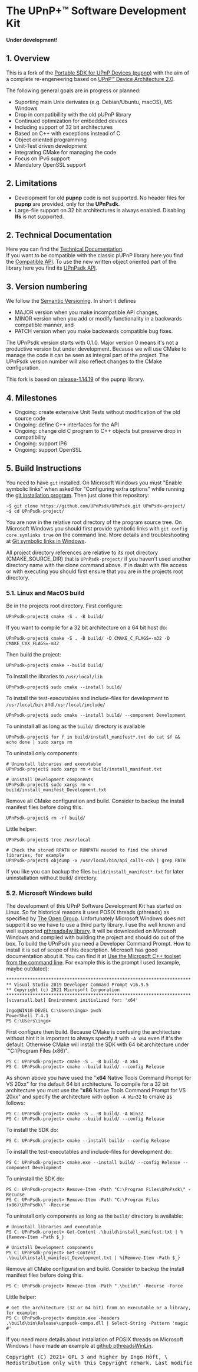 # The UPnP+™ Software Development Kit
**Under development!**

## 1. Overview
This is a fork of the <a href="https://github.com/pupnp/pupnp">Portable SDK for UPnP Devices (pupnp)</a> with the aim of a complete re-engeneering based on <!-- <a href="https://openconnectivity.org/upnp-specs/UPnP-arch-DeviceArchitecture-v2.0-20200417.pdf">UPnP™ Device Architecture 2.0</a>. --><a href="https://upnpsdk.github.io/UPnPsdk/UPnP-arch-DeviceArchitecture-v2.0-20200417.pdf">UPnP™ Device Architecture 2.0</a>.

The following general goals are in progress or planned:
- Suporting main Unix derivates (e.g. Debian/Ubuntu, macOS), MS Windows
- Drop in compatibillity with the old pUPnP library
- Continued optimization for embedded devices
- Including support of 32 bit architectures
- Based on C++ with exceptions instead of C
- Object oriented programming
- Unit-Test driven development
- Integrating CMake for managing the code
- Focus on IPv6 support
- Mandatory OpenSSL support

## 2. Limitations
<!-- - On the old <a href="https://github.com/pupnp/pupnp">Portable SDK for UPnP Devices (pupnp)</a> already deprecated functions are not supported anymore. These are the functions `UpnpSetContentLength(), handle_query_variable(), UpnpGetServiceVarStatus(), UpnpGetServiceVarStatusAsync()`. -->
- Development for old **pupnp** code is not supported. No header files for **pupnp** are provided, only for the **UPnPsdk**.
- Large-file support on 32 bit architectures is always enabled. Disabling **lfs** is not supported.

## 2. Technical Documentation
Here you can find the [Technical Documentation](https://upnpsdk.github.io/UPnPsdk/).<br/>
If you want to be compatible with the classic pUPnP library here you find the <a href="https://upnpsdk.github.io/UPnPsdk/d9/d54/group__compaAPI.html">Compatible API</a>.
To use the new written object oriented part of the library here you find its <a href="https://upnpsdk.github.io/UPnPsdk/d6/d14/group__upnplibAPI.html">UPnPsdk API</a>.

## 3. Version numbering
We follow the [Semantic Versioning](https://semver.org/spec/v2.0.0.html#semantic-versioning-200). In short it defines
- MAJOR version when you make incompatible API changes,
- MINOR version when you add or modify functionality in a backwards compatible manner, and
- PATCH version when you make backwards compatible bug fixes.

The UPnPsdk version starts with 0.1.0. Major version 0 means it's not a productive version but under development. Because we will use CMake to manage the code it can be seen as integral part of the project. The UPnPsdk version number will also reflect changes to the CMake configuration.

This fork is based on [release-1.14.19](https://github.com/pupnp/pupnp/releases/tag/release-1.14.19) of the pupnp library.

## 4. Milestones
- Ongoing: create extensive Unit Tests without modification of the old source code
- Ongoing: define C++ interfaces for the API
- Ongoing: change old C program to C++ objects but preserve drop in compatibility
- Ongoing: support IP6
- Ongoing: support OpenSSL

<!--
## 4. Cmake subprojects
                                      UPnPsdk
                                         |
            +---------------+------------+-------------+----------------+
            |               |            |             |                |
       UPNPLIB_CORE    UPNPLIB_IXML    PUPNP    UPNPLIB_GTESTS    UPNPLIB_SAMPLE
                                       /   \
                              PUPNP_UPNP   PUPNP_IXML
                                              \
                                             PUPNP_IXML_TEST

These names are also the names of the CMake subprojects.
-->

## 5. Build Instructions
You need to have `git` installed. On Microsoft Windows you must "Enable symbolic links" when asked for "Configuring extra options" while running the <a href="https://git-scm.com/downloads/win">git installation program</a>. Then just clone this repository:

    ~$ git clone https://github.com/UPnPsdk/UPnPsdk.git UPnPsdk-project/
    ~$ cd UPnPsdk-project/

You are now in the relative root directory of the program source tree. On Microsoft Windows you should first provide symbolic links with `git config core.symlinks true` on the command line. More details and troubleshooting at <a href="https://stackoverflow.com/a/59761201/5014688">Git symbolic links in Windows</a>.

All project directory references are relative to its root directory (CMAKE_SOURCE_DIR) that is `UPnPsdk-project/` if you haven't used another directory name with the clone command above. If in daubt with file access or with executing you should first ensure that you are in the projects root directory.

### 5.1. Linux and MacOS build
Be in the projects root directory. First configure:

    UPnPsdk-project$ cmake -S . -B build/

If you want to compile for a 32 bit architecture on a 64 bit host do:

    UPnPsdk-project$ cmake -S . -B build/ -D CMAKE_C_FLAGS=-m32 -D CMAKE_CXX_FLAGS=-m32

Then build the project:

    UPnPsdk-project$ cmake --build build/

To install the libraries to `/usr/local/lib`

    UPnPsdk-project$ sudo cmake --install build/

To install the test-executables and include-files for development to `/usr/local/bin` and `/usr/local/include/`

    UPnPsdk-project$ sudo cmake --install build/ --component Development

To uninstall all as long as the `build/` directory is available

    UPnPsdk-project$ for f in build/install_manifest*.txt do cat $f && echo done | sudo xargs rm

To uninstall only components:

    # Uninstall libraries and executable
    UPnPsdk-project$ sudo xargs rm < build/install_manifest.txt

    # Unistall Development components
    UPnPsdk-project$ sudo xargs rm < build/install_manifest_Development.txt

Remove all CMake configuration and build. Consider to backup the install manifest files before doing this.

    UPnPsdk-project$ rm -rf build/

Little helper:

    UPnPsdk-project$ tree /usr/local

    # Check the stored RPATH or RUNPATH needed to find the shared libraries, for example
    UPnPsdk-project$ objdump -x /usr/local/bin/api_calls-csh | grep PATH

If you like you can backup the files <code>build/install_manifest*.txt</code> for later uninstallation without build/ directory.

### 5.2. Microsoft Windows build
The development of this UPnP Software Development Kit has started on Linux. So for historical reasons it uses POSIX threads (pthreads) as specified by [The Open Group](http://get.posixcertified.ieee.org/certification_guide.html). Unfortunately Microsoft Windows does not support it so we have to use a third party library. I use the well known and well supported [pthreads4w library](https://sourceforge.net/p/pthreads4w). It will be downloaded on Microsoft Windows and compiled with building the project and should do out of the box. To build the UPnPsdk you need a Developer Command Prompt. How to install it is out of scope of this description. Microsoft has good documentation about it. You can find it at [Use the Microsoft C++ toolset from the command line](https://learn.microsoft.com/en-us/cpp/build/building-on-the-command-line?view=msvc-170). For example this is the prompt I used (example, maybe outdated):

    **********************************************************************
    ** Visual Studio 2019 Developer Command Prompt v16.9.5
    ** Copyright (c) 2021 Microsoft Corporation
    **********************************************************************
    [vcvarsall.bat] Environment initialized for: 'x64'

    ingo@WIN10-DEVEL C:\Users\ingo> pwsh
    PowerShell 7.4.1
    PS C:\Users\ingo>

First configure then build. Because CMake is confusing the architecture without hint it is important to always specify it with `-A x64` even if it's the default. Otherwise CMake will install the SDK with 64 bit architecture under `"C:\Program Files (x86)".

    PS C: UPnPsdk-project> cmake -S . -B build/ -A x64
    PS C: UPnPsdk-project> cmake --build build/ --config Release

 As shown above you have used the "**x64** Native Tools Command Prompt for VS 20xx" for the default 64 bit architecture. To compile for a 32 bit architecture you must use the "**x86** Native Tools Command Prompt for VS 20xx" and specify the architecture with option `-A Win32` to cmake as follows:

    PS C: UPnPsdk-project> cmake -S . -B build/ -A Win32
    PS C: UPnPsdk-project> cmake --build build/ --config Release

To install the SDK do:

    PS C: UPnPsdk-project> cmake --install build/ --config Release

To install the test-executables and include-files for development do:

    PS C: UPnPsdk-project> cmake.exe --install build/ --config Release --component Development

To uninstall the SDK do:

    PS C: UPnPsdk-project> Remove-Item -Path "C:\Program Files\UPnPsdk\" -Recurse
    PS C: UPnPsdk-project> Remove-Item -Path "C:\Program Files (x86)\UPnPsdk\" -Recurse

To uninstall only components as long as the `build/` directory is available:

    # Uninstall libraries and executable
    PS C: UPnPsdk-project> Get-Content .\build\install_manifest.txt | %{Remove-Item -Path $_}

    # Unistall Development components
    PS C: UPnPsdk-project> Get-Content .\build\install_manifest_Development.txt | %{Remove-Item -Path $_}

Remove all CMake configuration and build. Consider to backup the install manifest files before doing this.

    PS C: UPnPsdk-project> Remove-Item -Path ".\build\" -Recurse -Force

Little helper:

    # Get the architecture (32 or 64 bit) from an executable or a library, for example:
    PS C: UPnPsdk-project> dumpbin.exe -headers .\build\bin\Release\upnpsdk-compa.dll | Select-String -Pattern 'magic #'

If you need more details about installation of POSIX threads on Microsoft Windows I have made an example at [github pthreadsWinLin](https://github.com/upnplib/pthreadsWinLin.git).

<!--
### 5.3 Googletest build
I strongly recommend to use shared gtest libraries for this project because there are situations where static and shared libraries are linked together. Using static linked Googletest libraries may fail then. If you know what you ar doing and you are able to manage possible linker errors you can try to use static built Googletest libraries.

    # strongly recommended shared libs
    UPnPsdk-project$ cmake -S . -B build/ -D CMAKE_BUILD_TYPE=Debug -D UPNPLIB_WITH_GOOGLETEST=ON
    UPnPsdk-project$ cmake --build build/ --config Debug

    # or alternative static libs
    UPnPsdk-project$ cmake -S . -B build/ -D CMAKE_BUILD_TYPE=Debug -D UPNPLIB_WITH_GOOGLETEST=ON -D GTESTS_WITH_SHARED_LIBS=OFF
    UPnPsdk-project$ cmake --build build/ --config Debug

Using build type "Debug" is not necessary for Googletest but it will enable additional debug messages from the library. if you don't need it you can just use "Release" instead of "Debug" above as option.

## 5. Configure Options for cmake
Option prefixed with -D | Default | Description
-------|---------|---
UPNP_GOOGLETEST=[ON\|OFF] | OFF | Enables installation of GoogleTest for Unit-Tests. For details look at section *Googletest build*.
BUILD_SHARED_LIBS=[ON\|OFF] | OFF | This option affects only Googletest to build it with shared gtest libraries. UPnPsdk is always build shared and static.
CMAKE_BUILD_TYPE=[Debug\| Release\| MinSizeRel\| RelWithDebInfo] | Release | If you set this option to **Debug** you will have additional development support. The mnemonic program symbols are compiled into the binary programs so you can better examine the code and simply debug it. But I think it is better to write a Unit Test instead of using a debugger. Compiling with symbols increases the program size a big amount. With focus on embedded devices this is a bad idea.
PT4W_BUILD_TESTING=[ON\|OFF] | OFF | Runs the testsuite of pthreads4w (PT4W) with nearly 1000 tests. It will take some time but should be done at least one time.

- -D DEVEL=OFF          This enables some additional information for development. It preserves installation options that normaly will be deleted after Installation for Optimisation so you can examine them. These are mainly the installation directory from **pthread4w** and its temporary installation files even on a non MS Windows environment.
-->

<pre>
Copyright (C) 2021+ GPL 3 and higher by Ingo Höft, \<Ingo\@Hoeft-online.de\>
Redistribution only with this Copyright remark. Last modified: 2024-10-01</pre>
